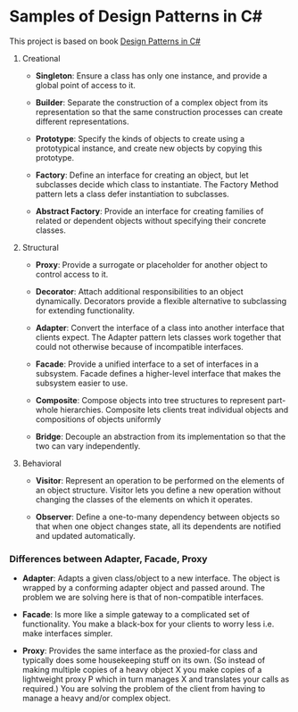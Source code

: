 # Samples of Design Patterns in C#
This project is based on book [Design Patterns in C#](https://www.amazon.com/Design-Patterns-Hands-Real-World-Examples/dp/1484236394)

1. Creational
    * **Singleton**: Ensure a class has only one instance, and provide a global point of access to it.

    * **Builder**:  Separate the construction of a complex object from its representation so that the same construction processes can create different representations.

    * **Prototype**: Specify the kinds of objects to create using a prototypical instance, and create new objects by copying this prototype.

    * **Factory**: Define an interface for creating an object, but let subclasses decide which class to instantiate. The Factory Method pattern lets a class defer instantiation to subclasses.

    * **Abstract Factory**: Provide an interface for creating families of related or dependent objects without specifying their concrete classes.

2. Structural

    * **Proxy**: Provide a surrogate or placeholder for another object to control access to it.

    * **Decorator**: Attach additional responsibilities to an object dynamically. Decorators provide a flexible alternative to subclassing for extending functionality.

    * **Adapter**: Convert the interface of a class into another interface that clients expect. The Adapter pattern lets classes work together that could not otherwise because of incompatible interfaces.

    * **Facade**: Provide a unified interface to a set of interfaces in a subsystem. Facade defines a higher-level interface that makes the subsystem easier to use.

    * **Composite**: Compose objects into tree structures to represent part-whole hierarchies. Composite lets clients treat individual objects and compositions of objects uniformly

    * **Bridge**: Decouple an abstraction from its implementation so that the two can vary independently.

3. Behavioral

    * **Visitor**: Represent an operation to be performed on the elements of an object structure. Visitor lets you define a new operation without changing the classes of the elements on which it operates.

    * **Observer**: Define a one-to-many dependency between objects so that when one object changes state, all its dependents are notified and updated automatically.

### Differences between Adapter, Facade, Proxy

* **Adapter**: Adapts a given class/object to a new interface. The object is wrapped by a conforming adapter object and passed around. The problem we are solving here is that of non-compatible interfaces.

* **Facade**: Is more like a simple gateway to a complicated set of functionality. You make a black-box for your clients to worry less i.e. make interfaces simpler.

* **Proxy**: Provides the same interface as the proxied-for class and typically does some housekeeping stuff on its own. 
(So instead of making multiple copies of a heavy object X you make copies of a lightweight proxy P which in turn manages X and translates your calls as required.) 
You are solving the problem of the client from having to manage a heavy and/or complex object.